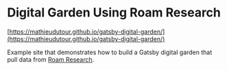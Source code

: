 # Digital Garden Using Roam Research

[https://mathieudutour.github.io/gatsby-digital-garden/](https://mathieudutour.github.io/gatsby-digital-garden/)

Example site that demonstrates how to build a Gatsby digital garden that pull data from
[Roam Research](https://roamresearch.com/).
